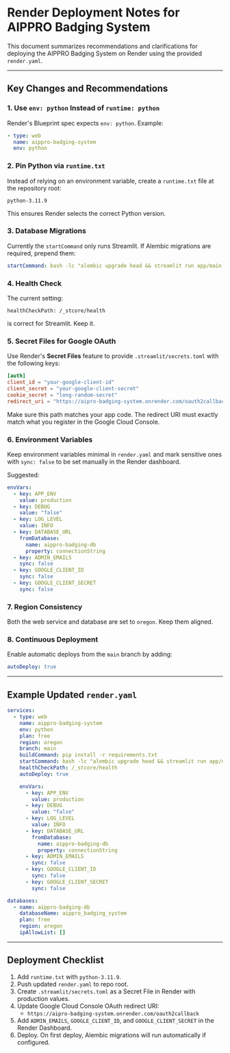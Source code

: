 # Render Deployment Notes for AIPPRO Badging System

This document summarizes recommendations and clarifications for deploying the AIPPRO Badging System on Render using the provided `render.yaml`.

---

## Key Changes and Recommendations

### 1. Use `env: python` Instead of `runtime: python`
Render's Blueprint spec expects `env: python`. Example:
```yaml
- type: web
  name: aippro-badging-system
  env: python
```

### 2. Pin Python via `runtime.txt`
Instead of relying on an environment variable, create a `runtime.txt` file at the repository root:
```
python-3.11.9
```

This ensures Render selects the correct Python version.

### 3. Database Migrations
Currently the `startCommand` only runs Streamlit. If Alembic migrations are required, prepend them:
```yaml
startCommand: bash -lc "alembic upgrade head && streamlit run app/main.py --server.port $PORT --server.address 0.0.0.0 --server.headless true"
```

### 4. Health Check
The current setting:
```
healthCheckPath: /_stcore/health
```
is correct for Streamlit. Keep it.

### 5. Secret Files for Google OAuth
Use Render's **Secret Files** feature to provide `.streamlit/secrets.toml` with the following keys:
```toml
[auth]
client_id = "your-google-client-id"
client_secret = "your-google-client-secret"
cookie_secret = "long-random-secret"
redirect_uri = "https://aipro-badging-system.onrender.com/oauth2callback"
```

Make sure this path matches your app code. The redirect URI must exactly match what you register in the Google Cloud Console.

### 6. Environment Variables
Keep environment variables minimal in `render.yaml` and mark sensitive ones with `sync: false` to be set manually in the Render dashboard.

Suggested:
```yaml
envVars:
  - key: APP_ENV
    value: production
  - key: DEBUG
    value: "false"
  - key: LOG_LEVEL
    value: INFO
  - key: DATABASE_URL
    fromDatabase:
      name: aippro-badging-db
      property: connectionString
  - key: ADMIN_EMAILS
    sync: false
  - key: GOOGLE_CLIENT_ID
    sync: false
  - key: GOOGLE_CLIENT_SECRET
    sync: false
```

### 7. Region Consistency
Both the web service and database are set to `oregon`. Keep them aligned.

### 8. Continuous Deployment
Enable automatic deploys from the `main` branch by adding:
```yaml
autoDeploy: true
```

---

## Example Updated `render.yaml`

```yaml
services:
  - type: web
    name: aippro-badging-system
    env: python
    plan: free
    region: oregon
    branch: main
    buildCommand: pip install -r requirements.txt
    startCommand: bash -lc "alembic upgrade head && streamlit run app/main.py --server.port $PORT --server.address 0.0.0.0 --server.headless true"
    healthCheckPath: /_stcore/health
    autoDeploy: true

    envVars:
      - key: APP_ENV
        value: production
      - key: DEBUG
        value: "false"
      - key: LOG_LEVEL
        value: INFO
      - key: DATABASE_URL
        fromDatabase:
          name: aippro-badging-db
          property: connectionString
      - key: ADMIN_EMAILS
        sync: false
      - key: GOOGLE_CLIENT_ID
        sync: false
      - key: GOOGLE_CLIENT_SECRET
        sync: false

databases:
  - name: aippro-badging-db
    databaseName: aippro_badging_system
    plan: free
    region: oregon
    ipAllowList: []
```

---

## Deployment Checklist

1. Add `runtime.txt` with `python-3.11.9`.
2. Push updated `render.yaml` to repo root.
3. Create `.streamlit/secrets.toml` as a Secret File in Render with production values.
4. Update Google Cloud Console OAuth redirect URI:
   - `https://aipro-badging-system.onrender.com/oauth2callback`
5. Add `ADMIN_EMAILS`, `GOOGLE_CLIENT_ID`, and `GOOGLE_CLIENT_SECRET` in the Render Dashboard.
6. Deploy. On first deploy, Alembic migrations will run automatically if configured.
